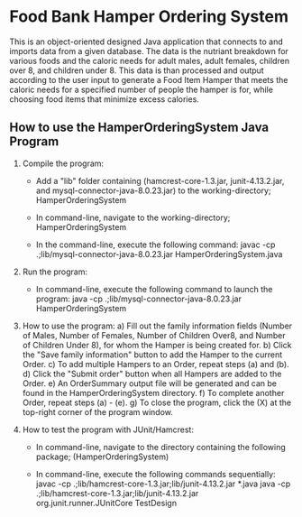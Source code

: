 # Food Bank Hamper Ordering System

This is an object-oriented designed Java application that connects to and imports data from a given database. The data is the nutriant breakdown for various foods and
the caloric needs for adult males, adult females, children over 8, and children under 8. This data is than processed and output according to the user input to
generate a Food Item Hamper that meets the caloric needs for a specified number of people the hamper is for, while choosing food items that minimize excess calories.

## How to use the HamperOrderingSystem Java Program

1. Compile the program:
	- Add a "lib" folder containing (hamcrest-core-1.3.jar, junit-4.13.2.jar, and mysql-connector-java-8.0.23.jar) to the working-directory; HamperOrderingSystem
	
	- In command-line, navigate to the working-directory; HamperOrderingSystem 
	  
	- In the command-line, execute the following command: javac -cp .;lib/mysql-connector-java-8.0.23.jar HamperOrderingSystem.java
	
2. Run the program:
	- In command-line, execute the following command to launch the program: java -cp .;lib/mysql-connector-java-8.0.23.jar HamperOrderingSystem

3. How to use the program:
	a) Fill out the family information fields (Number of Males, Number of Females, Number of Children Over8, and Number of Children Under 8),
		for whom the Hamper is being created for.
	b) Click the "Save family information" button to add the Hamper to the current Order.
	c) To add multiple Hampers to an Order, repeat steps (a) and (b).
	d) Click the "Submit order" button when all Hampers are added to the Order.
	e) An OrderSummary output file will be generated and can be found in the HamperOrderingSystem directory.
	f) To complete another Order, repeat steps (a) - (e).
	g) To close the program, click the (X) at the top-right corner of the program window.
	
4. How to test the program with JUnit/Hamcrest:
	- In command-line, navigate to the directory containing the following package;
	  (HamperOrderingSystem)
	  
	- In command-line, execute the following commands sequentially:
		javac -cp .;lib/hamcrest-core-1.3.jar;lib/junit-4.13.2.jar *.java
		java -cp .;lib/hamcrest-core-1.3.jar;lib/junit-4.13.2.jar org.junit.runner.JUnitCore TestDesign
